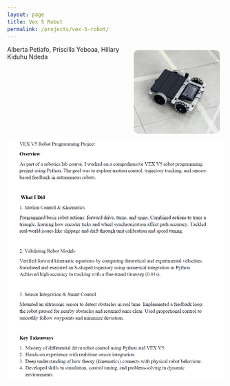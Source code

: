 ```yaml
---
layout: page
title: Vex 5 Robot
permalink: /projects/vex-5-robot/
---
```

<img src="/assets/vexrobot.jpeg" alt="Profile Picture" width="200" style="border-radius:10px; float: right; margin: 10px;"> 

Alberta Petiafo, Priscilla Yeboaa, Hillary Kiduhu Ndeda
![VEX 5 Robot](/assets/vexsummary.jpeg)


